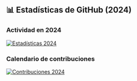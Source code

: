 ## 📊 Estadísticas de GitHub (2024)

### Actividad en 2024
[![Estadísticas 2024](https://github-readme-stats.vercel.app/api?username=JeremiasSavone&show_icons=true&theme=radical&since=2024)](https://github.com/JeremiasSavone)

### Calendario de contribuciones
[![Contribuciones 2024](https://metrics.lecoq.io/JeremiasSavone?template=isocalendar&base=contributions&from=2024-01-01)](https://github.com/JeremiasSavone)
